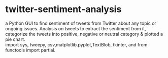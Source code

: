 # twitter-sentiment-analysis
 a Python GUI to find sentiment of tweets from Twitter about any topic or ongoing issues. Analysis on tweets to extract the sentiment from it, categorize the tweets into positive, negative or neutral category &amp; plotted a pie chart.    
import sys, tweepy, csv,matplotlib.pyplot,TextBlob, tkinter, and from functools import partial.
